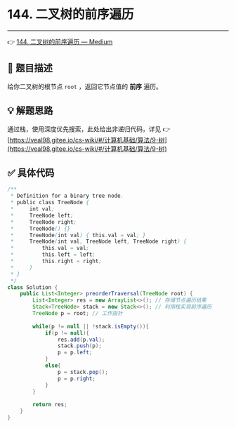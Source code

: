 # 144. 二叉树的前序遍历

---

👉 [144. 二叉树的前序遍历 — Medium](https://leetcode-cn.com/problems/binary-tree-preorder-traversal/)

## 📜 题目描述

给你二叉树的根节点 `root` ，返回它节点值的 **前序** 遍历。

## 💡 解题思路

通过栈，使用深度优先搜索，此处给出非递归代码，详见 👉 [https://veal98.gitee.io/cs-wiki/#/计算机基础/算法/9-树](https://veal98.gitee.io/cs-wiki/#/计算机基础/算法/9-树)


## ✅  具体代码 


```java
/**
 * Definition for a binary tree node.
 * public class TreeNode {
 *     int val;
 *     TreeNode left;
 *     TreeNode right;
 *     TreeNode() {}
 *     TreeNode(int val) { this.val = val; }
 *     TreeNode(int val, TreeNode left, TreeNode right) {
 *         this.val = val;
 *         this.left = left;
 *         this.right = right;
 *     }
 * }
 */
class Solution {
    public List<Integer> preorderTraversal(TreeNode root) {
        List<Integer> res = new ArrayList<>(); // 存储节点遍历结果
        Stack<TreeNode> stack = new Stack<>(); // 利用栈实现前序遍历
        TreeNode p = root; // 工作指针
        
        while(p != null || !stack.isEmpty()){
            if(p != null){
                res.add(p.val);
                stack.push(p);
                p = p.left;
            }
            else{
                p = stack.pop();
                p = p.right;
            }
        }
        
        return res;
    }
}
```

